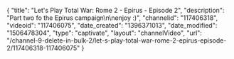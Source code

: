 {
    "title": "Let's Play Total War: Rome 2 - Epirus - Episode 2",
    "description": "Part two fo the Epirus campaign\n\nenjoy :)",
    "channelid": "117406318",
    "videoid": "117406075",
    "date_created": "1396371013",
    "date_modified": "1506478304",
    "type": "captivate",
    "layout": "channelVideo",
    "url": "\/channel-9-delete-in-bulk-2\/let-s-play-total-war-rome-2-epirus-episode-2\/117406318-117406075"
}